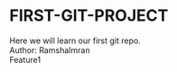 # FIRST-GIT-PROJECT
Here we will learn our first git repo.
<br>
Author: RamshaImran 
<br>
Feature1

